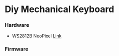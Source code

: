 # Diy Mechanical Keyboard

### Hardware
- WS2812B NeoPixel [Link](https://www.adafruit.com/product/1655)
### Firmware

